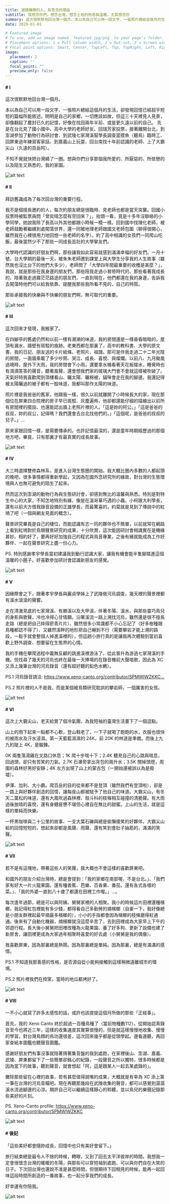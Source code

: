 ```yaml
---
title: 選擇離開的人，有思念的理由
subtitle: 我想念你們，想念台灣，想念土地的熟悉與溫暖，尤其想念你
summary: 這次很默默地回台灣一個月。本以為自己可以用一段文字、一張照片總結這個月的生活，卻發現回憶已經超乎...
date: 2020-01-01

# Featured image
# To use, add an image named `featured.jpg/png` to your page's folder.
# Placement options: 1 = Full column width, 2 = Out-set, 3 = Screen-width
# Focal point options: Smart, Center, TopLeft, Top, TopRight, Left, Right, BottomLeft, Bottom, BottomRight
image:
  placement: 2
  caption: ''
  focal_point: ""
  preview_only: false
---
```



#### # I
這次很默默地回台灣一個月。

本以為自己可以用一段文字、一張照片總結這個月的生活，卻發現回憶已經超乎短短的篇幅所能敘述。明明是自己的家鄉，一切應該如故，但這三十天裡見人見景，卻像翻起了塵封已久的記憶，好像在找回兩年半前、或是更久遠以前的自己。
先是在台北見了國小國中、高中大學的老師好友、回瑞芳家投票，接著離開台北，到澎湖參加了動物行為研討會、到武陵七家灣溪幫學長調查當摸魚（聽鳥）臨時工、回屏東過年練習客家話、到嘉義山上玩耍、回台南找十年前認識的老師、上了大霸尖山（久違的百岳阿）。

不知不覺就快把台灣繞了一圈。想與你們分享那個我所愛的、所厭惡的、所依戀的以及陌生又熟悉的，我的家園。

![alt text](featured.jpg "PC:洪孝宇，澎湖海邊")

#### # II
拜訪舊識成為了每次回台灣的重要行程。

我不是個擅長邀約的人，每次約朋友總是很臨時、見老師也都是當天突襲。回國小投票時被監票員問「曾奕晴怎麼有空回來？」，抬頭一看，竟是十多年沒聯絡的小學同學，她說我除了長高以外其他都跟小時候一模一樣。回到國中找理化老師，被老師鼓勵著繼續到處闖蕩世界，還一同被地理老師跟國文老師包圍（聊得很開心，雖然我在心裡很用力地回想一些老師的名字）。約了高中相識的女孩們一同爬山吃飯，最後當然少不了那些一同成長茁壯的大學摯友們。

大學時代認識的好朋友們啊，那些讓我如此容易就感到滿滿幸福的好友們。一月十號，台大學期的最後一天，被朱朱老師邀到課堂上與大學生分享我的人生故事（雖然我也沒比台下的他們大多少），老師問了「大學四年間最重要的收穫是甚麼？」，我說，就是那些在我身邊的朋友們，那些陪我走過小冒險時代的、那些看著我成長的、陪著我走過霧茫茫路途的朋友們，一直到現在，他們都還在我的身邊，告訴我去闖蕩時他們可以給我依靠、提醒我那些我所看不見的，自己的特質。

那些承接我的快樂與不快樂的朋友們啊，無可取代的重要。

![alt text](IMG_8719_1.jpg "B01班聚 at 易牙居")

#### # III
這次回來才發現，我搬家了。

在四腳亭的舊處仍然和以前一樣有潮潮的味道，我的房間還是一樣昏昏暗暗的，屋頂有漏水、牆壁有斑駁的痕跡。老東西都在那裏了，高中的教科書、大學的原文書、我的日記、朋友送的卡片紙條、老照片、祖譜。那可是伴我走過二十二年光陰的房間，一面牆乘載了多少吵鬧、哭泣、成長、喜悅、與燦爛。以前八、九月颱風過境時，屋外下大雨，我的房間會下小雨，還要拿水桶看著天花板接水，睡覺時也有滴滴答答的聲音，聽著風聲，還會想我們家的玻璃大門會不會就這樣被吹破了。天氣好時我喜歡爬到頂樓看山、曬太陽、曬棉被，貓咪會走在我的腳邊。我還記得被太陽曬過的被子都有一股味道，我都叫那作太陽的味道。

照片裡是我爸爸的舊家，他跟我一樣，很久以前就離開了小時候長大的家，現在那個位在屏東四合院裡的房子早已斑駁、灰塵遍佈，他卻都還能仔細的描繪出以前所有房間裡的擺設、也還能認出牆上老照片裡的人。「這是妳的阿公。」「這是爸爸的叔叔，妳的叔公，記得嗎？我們還會去台北找他們的。」「這個呢，是爸爸的叔叔的兒子。」…

原來家跟回憶一樣，是需要傳承的。也許記憶最深的，還是童年時期經歷過的那個地方吧，畢竟，只有那裏才有最真實的成長故事。

![alt text](IMG_9363_1.jpg "爸爸老家 at 屏東")

#### # IV
大三時選擇雙修森林系，是進入台灣生態圈的開始。我大概比圈內多數的人都起頭的晚吧，很多事情都得重新學起，又因為在國外念研究所的緣故，對台灣的生態環境與人也無可避免的陌生了起來。

然而這次到澎湖的動物行為與生態研討會，卻感到無比的溫馨與熟悉。特別是對特生中心的大家，不知怎地特別有緣，像是在溫哥華巧遇的小蟲、小柯跟大利學長，還有以前大方借我錄音設備的正雄學長，而最驚喜的，約莫就是見到了傳說中的紅鳩了吧（一個與網友見面的概念）。

聲景研究畢竟是自己的棲位，而能認識有志一同的夥伴也不簡單，以前就常在網路上看到紅鳩對於鳥類聲景研究的成果，十分欣賞，這次能因研討會相識實在是機緣甚妙。相約好了，要再好好加強自己的程式與鳥音專業，之後有緣就能成為工作好夥伴、一起在聲景研究上盡一份心力。 

PS. 特別感謝孝宇學長當初建議我到動行認識大家，讓我有機會能半隻腳踏進這個溫暖的小圈子。好喜歡參加研討會認識新朋友的感覺。

![alt text](IMG_2020_1.jpg "PC:洪孝宇，2020 動行報告")

#### # V
因緣際會之下，跟著孝宇學長與麗貞學姊上了武陵做河烏調查，幾天裡的聲景裡都有溪水滾滾的聲響。

走在清澈見底的七家灣溪、有勝溪以及大甲溪，伴著冬陽、溪水、與那些靈巧鳥兒的身影與歌聲，冷也冷得心甘情願。沿著溪流一路上溯找河烏，雖然還是很不擅長走路（總是把自己摔得瘀青片片）、雖然很多小常識都不小心忘記了（好多樹種跟鳥種都認不得了）、又雖然溪畔的地形把自己嚇到不行（需要攀岩才能上溯的路段，一鬆手就會整個人掉進溪裡的），但這趟小旅行真的是讓我再次體驗到當初喜歡上野外調查、想要留在生態界的心情。

我的手機在攀爬過程中義無反顧的跳進溪裡游泳了，從此晉升為游過七家灣溪的手機。但找尋了幾天的河烏也終在最後一天捧場的在錄音機前大聲唱歌，因此為 XC 又添上幾筆台灣的河烏錄音（還有超好聽的鉛色水鶇）。

PS.1 河烏錄音請洽: https://www.xeno-canto.org/contributor/SPMWIWZKKC…

PS.2 照片裡的人不是我，而是某個被鳥類研究耽誤的攀岩師，一個厲害的女孩。

![alt text](IMG_8991_1.jpg "PC:洪孝宇 at 武陵")

#### # VI
這次上大霸尖山，老天給賞了個冷氣團，為我短袖的臺灣生活畫下了一個逗點。

山上的雨下起來一點都不心軟，登山鞋老了，一下子就喝了飽飽的水，衣服也很快的被雨水及汗水浸濕。第一天藍藍濕濕的 24K，前 20K 的林道是準備，而後上九九的陡上 4K，是鍛鍊。

0K 兩隻落湯雞在叉路口休息；1K 爬十步喘十下；2.4K 聽見自己的心跳與喘息，回過頭，卻只有苦笑的力氣。2.7K 石瀑旁拿出背包的兩升水；3.5K 關掉頭燈，周圍的森林好黑好安靜；4K 左方出現了山上的蒙古包（一開始還被誤以為是廢墟）。

伊澤、加利、大小霸。爬百岳的目的從來都不是登頂（雖然我們有登頂啦），卻是一路上與好夥伴創造的回憶，讓每座山都被賦予了他自己的味道。大霸尖山，有冬天二葉松的味道，還有大風吹過森林裡、殼斗科的枝條相互碰撞的清脆聲。有大雨過後放晴的喜悅，還有身體疲憊不堪但心裡自在無比的甜蜜。上山的生活，就是這樣的單純而快樂。

一杯黑咖啡與二十公里的故事、一支大葉石礫與總是偷懶傻笑的好夥伴。大霸尖山給的回憶短短的，想起來卻都是風聲、雨聲、還有笑到會肚子抽筋的，滿滿的笑聲。

![alt text](IMG_9748.jpg "總是一起笑一起偷懶的好夥伴，親愛的好夥伴")

#### # VII
若不是有這塊地，帶著這些人的笑聲，我大概也不會這樣的喜歡屏東吧。

和國外的朋友介紹台灣時，總是會提到：「我的家鄉在南部喔，不是台北。」、「我們家有好大一片火龍果園，還有種香蕉、芭樂、百香果、番茄，還有各式各樣的菜。」、「我的外婆一直到八十歲了都還在田裡工作喔。」…。

每次逢年過節，總是可以與阿姨、舅舅家裡的人相聚。我小的時候這片田裡還種檳榔，我記得紅包裡能有多少錢，都得看自己多勤勞的摘檳榔（自豪一下，我好像總是小朋友群裡起最早摘最多檳榔的），小小的手指都會因為檳榔的枝條磨得紅通通。後來有了自動化機器，摘檳榔就沒這麼辛苦了，去到田裡成為大家早上下午的郊遊行程。長大後小舅舅把田裡改種為火龍果園、養了好多狗、更新了設備也建了新房舍，讓田裡更成為大家過年相聚時喜愛的好去處（小舅舅是我的偶像）。

我喜歡屏東，因為那裏總是熱鬧。因為那裏總是單純。因為那裏，總是有滿滿的感情。

PS.1 不知道我那善感的性格，是否源自從小能夠接觸到這樣稍微遠離城市的環境。

PS.2 照片裡我們在控窯，當時的地瓜都烤好了。

![alt text](IMG_0028_1.jpg "總是一起笑一起偷懶的好夥伴，親愛的好夥伴")

#### # VIII
一不小心就寫了許多太感性的話，或許也該提提這個月所做的那些「正經事」。

首先，我的 Xeno Canto 終於超過一百種鳥種了（當前物種數112）。從開始認真錄音至今也將近三年，這樣的收集速度其實算很慢的，但是就這樣慢慢地收集、慢慢的學習。對台灣鳥類的鳥功還很差，這次回來幾乎都是從頭學起。邊看邊聽，再回家查紙本圖鑑也聽聲音圖鑑。

感謝好朋友們有事沒事就陪著揹著集音盤的我到處跑，在家裡後山、澎湖、嘉義、武陵、屏東都留下了一些簡單卻銘心的紀錄，一段聲音之所以獨特，很多時候都是因為當下的故事，聽到聲音，就會想起「阿，這是跟某人一起去某處錄的」。

撇除那些留在心裡的故事，若有甚麼值得說嘴的成果，大概就是有幸為 XC 添上第一筆在台灣的河烏音檔吧。現在再聽那幾段在武陵收集的聲音，都可以感覺到潺潺溪水流過腳邊的沁涼。期許自己可以繼續這樣靜心的聆聽，並以鳥兒的樂聲記錄那些美好的片刻。

PS. Xeno-Canto profile: https://www.xeno-canto.org/contributor/SPMWIWZKKC

![alt text](DSC_0939_1.jpg "PC:陳建匡 at 阿里山")

#### # 後記
「這些美好都會隨妳成長，回憶中也只有美好會留下。」

旅行結束總是最令人不捨的時候，轉眼，又到了回去太平洋彼岸的時間。我想我一定會很懷念台灣的暖暖的冬陽，與那些可以穿短袖到處跑、可以與你們自在大笑的日子。下次回台灣也還說不准是甚麼時間，但很期待下回相見的時候，能再一起回味這段時間所創造的一番故事，也一起分享我們的成長。

好幸運有你陪我。

![alt text](IMG_0177.jpg "")

